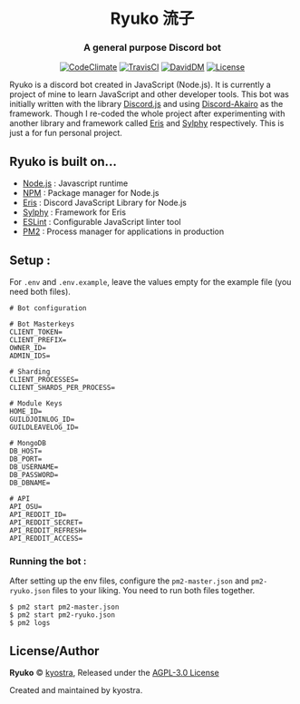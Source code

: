 <h1 align="center">Ryuko 流子</h1>
<h3 align="center">A general purpose Discord bot</h3>
<p align="center">
    <a title="CodeClimate" href="https://codeclimate.com/github/kyostra/ryuko/maintainability"><img src="https://api.codeclimate.com/v1/badges/3cb373a64e81a2386ec7/maintainability" alt="CodeClimate" /></a>
    <a title="TravisCI" href="https://travis-ci.org/kyostra/ryuko"><img src="https://img.shields.io/travis/kyostra/ryuko.svg?style=flat" alt="TravisCI" /></a>
    <a title="DavidDM" href="https://david-dm.org/kyostra/ryuko"><img src="https://img.shields.io/david/kyostra/ryuko.svg?style=flat" alt="DavidDM" /></a>
    <a title="license" href="https://github.com/kyostra/ryuko/blob/master/LICENSE"><img src="https://img.shields.io/github/license/kyostra/ryuko.svg" alt="License" /></a>
</p>

Ryuko is a discord bot created in JavaScript (Node.js). It is currently a project of mine to learn JavaScript and other developer tools. This bot was initially written with the library [Discord.js](https://github.com/discordjs/discord.js) and using [Discord-Akairo](https://github.com/discord-akairo/discord-akairo) as the framework. Though I re-coded the whole project after experimenting with another library and framework called [Eris](https://github.com/abalabahaha/eris) and [Sylphy](https://github.com/pyraxo/sylphy) respectively. This is just a for fun personal project.

## Ryuko is built on...
* [Node.js](https://nodejs.org/en/) : Javascript runtime
* [NPM](https://www.npmjs.com/) : Package manager for Node.js
* [Eris](https://github.com/abalabahaha/eris) : Discord JavaScript Library for Node.js
* [Sylphy](https://github.com/pyraxo/sylphy) : Framework for Eris
* [ESLint](https://eslint.org) : Configurable JavaScript linter tool
* [PM2](https://pm2.keymetrics.io/) : Process manager for applications in production

## Setup :
For `.env` and `.env.example`, leave the values empty for the example file (you need both files).
```env
# Bot configuration

# Bot Masterkeys
CLIENT_TOKEN=
CLIENT_PREFIX=
OWNER_ID=
ADMIN_IDS=

# Sharding
CLIENT_PROCESSES=
CLIENT_SHARDS_PER_PROCESS=

# Module Keys
HOME_ID=
GUILDJOINLOG_ID=
GUILDLEAVELOG_ID=

# MongoDB
DB_HOST=
DB_PORT=
DB_USERNAME=
DB_PASSWORD=
DB_DBNAME=

# API
API_OSU=
API_REDDIT_ID=
API_REDDIT_SECRET=
API_REDDIT_REFRESH=
API_REDDIT_ACCESS=
```

### Running the bot :
After setting up the env files, configure the `pm2-master.json` and `pm2-ryuko.json` files to your liking. You need to run both files together.

```
$ pm2 start pm2-master.json
$ pm2 start pm2-ryuko.json
$ pm2 logs
```

## License/Author
**Ryuko** © [kyostra](https://github.com/kyostra), Released under the [AGPL-3.0 License](https://github.com/kyostra/ryuko/blob/master/LICENSE)

Created and maintained by kyostra.
